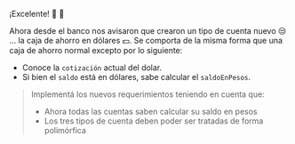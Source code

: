 ¡Excelente! :clap: :clap: 

Ahora desde el banco nos avisaron que crearon un tipo de cuenta nuevo :unamused: ... la caja de ahorro en dólares :dollar:.
Se comporta de la misma forma que una caja de ahorro normal excepto por lo siguiente:

* Conoce la `cotización` actual del dolar.
* Si bien el `saldo` está en dólares, sabe calcular el `saldoEnPesos`.

> Implementá los nuevos requerimientos teniendo en cuenta que:
>
> * Ahora todas las cuentas saben calcular su saldo en pesos
> * Los tres tipos de cuenta deben poder ser tratadas de forma polimórfica

